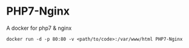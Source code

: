 # PHP7-Nginx
A docker for php7 &amp; nginx

```shell
docker run -d -p 80:80 -v <path/to/code>:/var/www/html PHP7-Nginx
```
